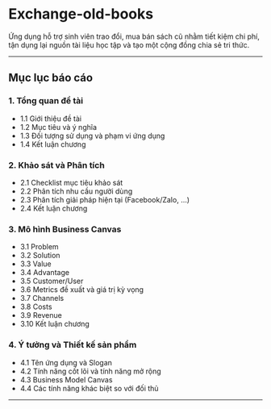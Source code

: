 # Exchange-old-books

Ứng dụng hỗ trợ sinh viên trao đổi, mua bán sách cũ nhằm tiết kiệm chi phí, tận dụng lại nguồn tài liệu học tập và tạo một cộng đồng chia sẻ tri thức.

---

## Mục lục báo cáo

### 1. Tổng quan đề tài
- 1.1 Giới thiệu đề tài  
- 1.2 Mục tiêu và ý nghĩa  
- 1.3 Đối tượng sử dụng và phạm vi ứng dụng  
- 1.4 Kết luận chương  

### 2. Khảo sát và Phân tích
- 2.1 Checklist mục tiêu khảo sát  
- 2.2 Phân tích nhu cầu người dùng  
- 2.3 Phân tích giải pháp hiện tại (Facebook/Zalo, …)  
- 2.4 Kết luận chương  

### 3. Mô hình Business Canvas
- 3.1 Problem  
- 3.2 Solution  
- 3.3 Value  
- 3.4 Advantage  
- 3.5 Customer/User  
- 3.6 Metrics đề xuất và giá trị kỳ vọng  
- 3.7 Channels  
- 3.8 Costs  
- 3.9 Revenue  
- 3.10 Kết luận chương  

### 4. Ý tưởng và Thiết kế sản phẩm
- 4.1 Tên ứng dụng và Slogan  
- 4.2 Tính năng cốt lõi và tính năng mở rộng  
- 4.3 Business Model Canvas  
- 4.4 Các tính năng khác biệt so với đối thủ  

---
